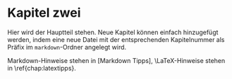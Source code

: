
# Kapitel zwei

Hier wird der Hauptteil stehen.
Neue Kapitel können einfach hinzugefügt werden, indem eine neue Datei mit der entsprechenden Kapitelnummer als Präfix im `markdown`-Ordner angelegt wird.

Markdown-Hinweise stehen in [Markdown Tipps], \LaTeX-Hinweise stehen in \ref{chap:latextipps}.
